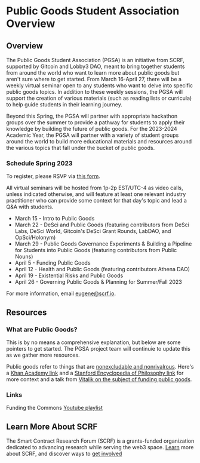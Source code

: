# Public Goods Student Association Overview

## Overview

The Public Goods Student Association (PGSA) is an initiative from SCRF, supported by Gitcoin and Lobby3 DAO, meant to bring together students from around the world who want to learn more about public goods but aren't sure where to get started. From March 16-April 27, there will be a weekly virtual seminar open to any students who want to delve into specific public goods topics. In addition to these weekly sessions, the PGSA will support the creation of various materials (such as reading lists or curricula) to help guide students in their learning journey. 

Beyond this Spring, the PGSA will partner with appropriate hackathon groups over the summer to provide a pathway for students to apply their knowledge by building the future of public goods. For the 2023-2024 Academic Year, the PGSA will partner with a variety of student groups around the world to build more educational materials and resources around the various topics that fall under the bucket of public goods. 

### **Schedule Spring 2023** 
To register, please RSVP via [this form](https://docs.google.com/forms/d/e/1FAIpQLScqomCAuwxiFtAmzqi2Ur1eAIwy5tfwQuJuBKAZ9d6C6W2nGw/viewform?usp=sf_link). 

All virtual seminars will be hosted from 1p-2p EST/UTC-4 as video calls, unless indicated otherwise, and will feature at least one relevant industry practitioner who can provide some context for that day's topic and lead a Q&A with students. 

- March 15 - Intro to Public Goods
- March 22 - DeSci and Public Goods (featuring contributors from DeSci Labs, DeSci World, Gitcoin's DeSci Grant Rounds, LabDAO, and OpSci/Holonym) 
- March 29 - Public Goods Governance Experiments & Building a Pipeline for Students into Public Goods (featuring contributors from Public Nouns)
- April 5 - Funding Public Goods 
- April 12 - Health and Public Goods (featuring contributors Athena DAO)
- April 19 - Existential Risks and Public Goods
- April 26 - Governing Public Goods & Planning for Summer/Fall 2023

For more information, email eugene@scrf.io.

## Resources

### What are Public Goods?

This is by no means a comprehensive explanation, but below are some pointers to get started. The PGSA project team will continuie to update this as we gather more resources. 

Public goods refer to things that are [nonexcludable and nonrivalrous](https://www.lawinsider.com/dictionary/nonexcludable). Here's a [Khan Academy link](https://www.khanacademy.org/economics-finance-domain/microeconomics/market-failure-and-the-role-of-government/externalities-topic/a/public-goods-cnx) and a [Stanford Encyclopedia of Philosophy link](https://plato.stanford.edu/entries/public-goods/) for more context and a talk from [Vitalik on the subject of funding public goods](https://protocol.ai/blog/transcription-vitalik-buterin-funding-the-commons/).

### Links

Funding the Commons [Youtube playlist](https://www.youtube.com/playlist?list=PLhuBigpl7lqtMdPkejuo3mHdLFX53ftXJ)

## Learn More About SCRF

The Smart Contract Research Forum (SCRF) is a grants-funded organization dedicated to advancing research while serving the web3 space. [Learn](https://github.com/smartcontractresearchforum/docs) more about SCRF, and discover ways to [get involved](https://github.com/smartcontractresearchforum/docs/blob/main/en/content_connecting_with_scrf.md)
